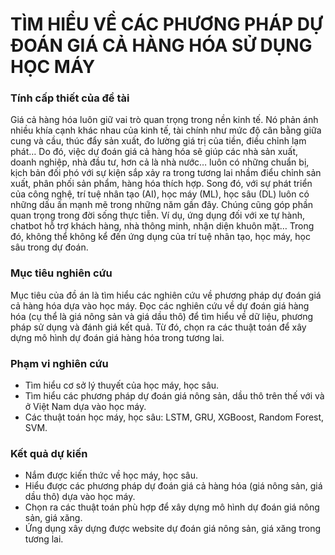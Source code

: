 # TÌM HIỂU VỀ CÁC PHƯƠNG PHÁP DỰ ĐOÁN GIÁ CẢ HÀNG HÓA SỬ DỤNG HỌC MÁY
### Tính cấp thiết của đề tài
Giá cả hàng hóa luôn giữ vai trò quan trọng trong nền kinh tế. Nó phản ánh nhiều khía cạnh khác nhau của kinh tế, tài chính như mức độ cân bằng giữa cung và cầu, thúc đẩy sản xuất, đo lường giá trị của tiền, điều chỉnh lạm phát…
Do đó, việc dự đoán giá cả hàng hóa sẽ giúp các nhà sản xuất, doanh nghiệp, nhà đầu tư, hơn cả là nhà nước… luôn có những chuẩn bị, kịch bản đối phó với sự kiện sắp xảy ra trong tương lai nhầm điểu chỉnh sản xuất, phân phối sản phẩm, hàng hóa thích hợp.
Song đó, với sự phát triển của công nghệ, trí tuệ nhân tạo (AI), học máy (ML), học sâu (DL) luôn có những dấu ấn mạnh mẽ trong những năm gần đây. Chúng cũng góp phần quan trọng trong đời sống thực tiễn. Ví dụ, ứng dụng đối với xe tự hành, chatbot hỗ trợ khách hàng, nhà thông minh, nhận diện khuôn mặt… Trong đó, không thể không kể đến ứng dụng của trí tuệ nhân tạo, học máy, học sâu trong dự đoán.
### Mục tiêu nghiên cứu
Mục tiêu của đồ án là tìm hiểu các nghiên cứu về phương pháp dự đoán giá cả hàng hóa dựa vào học máy. 
Đọc các nghiên cứu về dự đoán giá hàng hóa (cụ thể là giá nông sản và giá dầu thô) để tìm hiểu về dữ liệu, phương pháp sử dụng và đánh giá kết quả. Từ đó, chọn ra các thuật toán để xây dựng mô hình dự đoán giá hàng hóa trong tương lai.
### Phạm vi nghiên cứu
-	Tìm hiểu cơ sở lý thuyết của học máy, học sâu.
-	Tìm hiểu các phương pháp dự đoán giá nông sản, dầu thô trên thế với và ở Việt Nam dựa vào học máy.
-	Các thuật toán học máy, học sâu: LSTM, GRU, XGBoost, Random Forest, SVM.
### Kết quả dự kiến
-	Nắm được kiến thức về học máy, học sâu.
-	Hiểu được các phương pháp dự đoán giá cả hàng hóa (giá nông sản, giá dầu thô) dựa vào học máy.
-	Chọn ra các thuật toán phù hợp để xây dựng mô hình dự đoán giá nông sản, giá xăng.
-	Ứng dụng xây dựng được website dự đoán giá nông sản, giá xăng trong tương lai.





